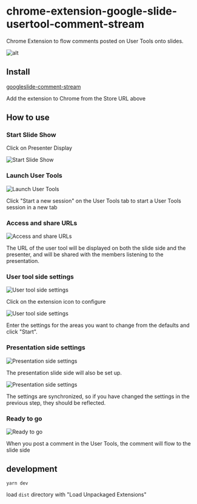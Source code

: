 # chrome-extension-google-slide-usertool-comment-stream

Chrome Extension to flow comments posted on User Tools onto slides.

![alt](images/stream.gif)

## Install

[googleslide-comment-stream](https://chrome.google.com/webstore/detail/googleslide-comment-strea/cjhbnmagndpfjadnpbceahnccfpbmaii)

Add the extension to Chrome from the Store URL above


## How to use

### Start Slide Show

Click on Presenter Display

![Start Slide Show](images/how-to-use-01.png)

### Launch User Tools

![Launch User Tools](images/how-to-use-02.png)

Click "Start a new session" on the User Tools tab to start a User Tools session in a new tab

### Access and share URLs

![Access and share URLs](images/how-to-use-03.png)

The URL of the user tool will be displayed on both the slide side and the presenter, and will be shared with the members listening to the presentation.

### User tool side settings

![User tool side settings](images/how-to-use-04.png)

Click on the extension icon to configure

![User tool side settings](images/how-to-use-05.png)

Enter the settings for the areas you want to change from the defaults and click "Start".

### Presentation side settings

![Presentation side settings](images/how-to-use-06.png)

The presentation slide side will also be set up.

![Presentation side settings](images/how-to-use-07.png)

The settings are synchronized, so if you have changed the settings in the previous step, they should be reflected.

### Ready to go

![Ready to go](images/how-to-use-08.png)

When you post a comment in the User Tools, the comment will flow to the slide side
## development

```shell
yarn dev
```

load `dist` directory with "Load Unpackaged Extensions"
